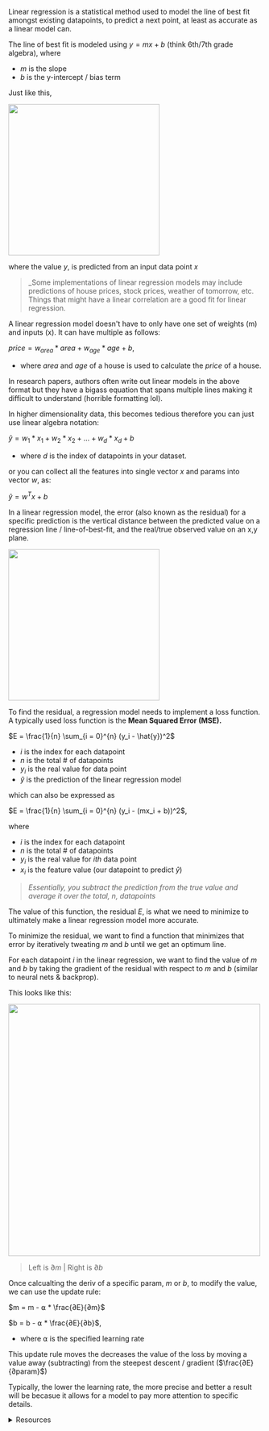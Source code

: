 Linear regression is a statistical method used to model the line of best fit amongst existing datapoints, to predict a next point, at least as accurate as a linear model can.

The line of best fit is modeled using $y = mx + b$ (think 6th/7th grade algebra), where 
- $m$ is the slope
- $b$ is the y-intercept / bias term

Just like this,

<img src = "https://www.scribbr.co.uk/wp-content/uploads//2020/02/simple-linear-regression-in-r-graph-example.png" width = 300>


where the value $y$, is predicted from an input data point $x$

> _Some implementations of linear regression models may include predictions of house prices, stock prices, weather of tomorrow, etc. Things that might have a linear correlation are a good fit for linear regression.

A linear regression model doesn't have to only have one set of weights (m) and inputs (x). It can have multiple as follows:

$price = w_{area} * area + w_{age} * age + b$,

- where $area$ and $age$ of a house is used to calculate the $price$ of a house.


In research papers, authors often write out linear models in the above format but they have a bigass equation that spans multiple lines making it difficult to understand (horrible formatting lol).

In higher dimensionality data, this becomes tedious therefore you can just use linear algebra notation:

$\hat{y} = w_{1} * x_1 + w_{2} * x_2 + ... + w_{d} * x_d + b$

- where $d$ is the index of datapoints in your dataset.

or you can collect all the features into single vector $x$ and params into vector $w$, as:

$\hat{y} = w^Tx + b$ 


In a linear regression model, the error (also known as the residual) for a specific prediction is the vertical distance between the predicted value on a regression line / line-of-best-fit, and the real/true observed value on an x,y plane.


<img src = "https://community.cloudera.com/t5/image/serverpage/image-id/25068iFF075A5AEC3B8528/image-size/medium?v=v2&px=400" width = 300>


To find the residual, a regression model needs to implement a loss function. A typically used loss function is the **Mean Squared Error (MSE).**

$E = \frac{1}{n} \sum_{i = 0}^{n} (y_i - \hat{y})^2$

- $i$ is the index for each datapoint
- $n$ is the total # of datapoints
- $y_i$ is the real value for  data point
- $\hat{y}$ is the prediction of the linear regression model

which can also be expressed as

$E = \frac{1}{n} \sum_{i = 0}^{n} (y_i - (mx_i + b))^2$,

where 

- $i$ is the index for each datapoint
- $n$ is the total # of datapoints
- $y_i$ is the real value for $ith$ data point
- $x_i$ is the feature value (our datapoint to predict $\hat{y}$)

> _Essentially, you subtract the prediction from the true value and average it over the total, n, datapoints_

The value of this function, the residual $E$, is what we need to minimize to ultimately make a linear regression model more accurate.

To minimize the residual, we want to find a function that minimizes that error by iteratively tweating $m$ and $b$ until we get an optimum line.

For each datapoint $i$ in the linear regression, we want to find the value of $m$ and $b$ by taking the gradient of the residual with respect to $m$ and $b$ (similar to neural nets & backprop).

This looks like this:

<img src = "imagebacklog/derivMSE.png" width = 500>


> Left is $∂m$ | Right is $∂b$

Once calcualting the deriv of a specific param, $m$ or $b$, to modify the value, we can use the update rule:

$m = m - ⍺ * \frac{∂E}{∂m}$

$b = b - ⍺ * \frac{∂E}{∂b}$,

- where ⍺ is the specified learning rate

This update rule moves the decreases the value of the loss by moving a value away (subtracting) from the steepest descent / gradient ($\frac{∂E}{∂param}$)

Typically, the lower the learning rate, the more precise and better a result will be becasue it allows for a model to pay more attention to specific details.


<details>
<summary> Resources </summary>

- [Neural-Nine's Linear Regression from Scratch in Python](https://www.youtube.com/watch?v=VmbA0pi2cRQ)

- [D2l.ai Linear Neural Networks Pytorch Version](https://github.com/dsgiitr/d2l-pytorch/tree/master/Ch05_Linear_Neural_Networks)
</details>
